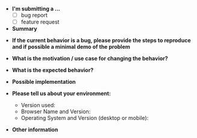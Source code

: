 * **I'm submitting a ...**
  - [ ] bug report
  - [ ] feature request

* **Summary**
<!--- E.g. What is the current behavior? What is the new feature you want to add? -->

* **If the current behavior is a bug, please provide the steps to reproduce and if possible a minimal demo of the problem** 


* **What is the motivation / use case for changing the behavior?**
<!--- Provide a detailed description of the change or addition you are proposing -->
<!--- Why is this change important to you? How would you use it? -->
<!--- How can it benefit other users? -->

* **What is the expected behavior?**


* **Possible implementation**


* **Please tell us about your environment:**
  
  - Version used:
  - Browser Name and Version: 
  - Operating System and Version (desktop or mobile):

* **Other information** 
<!--- (e.g. stacktraces, related issues, links for us to have context, eg. stackoverflow, etc) -->